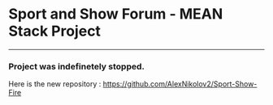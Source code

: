 # Sport and Show Forum - MEAN Stack Project #

___

<h3>Project was indefinetely stopped.</h3>

Here is the new repository : https://github.com/AlexNikolov2/Sport-Show-Fire